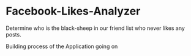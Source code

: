 # Facebook-Likes-Analyzer
Determine who is the black-sheep in our friend list who never likes any posts.

Building process of the Application going on
